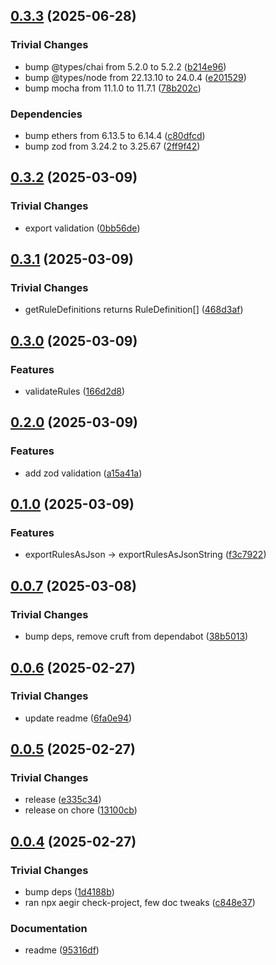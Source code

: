 ## [0.3.3](https://github.com/dozyio/evm-rule-engine/compare/v0.3.2...v0.3.3) (2025-06-28)

### Trivial Changes

* bump @types/chai from 5.2.0 to 5.2.2 ([b214e96](https://github.com/dozyio/evm-rule-engine/commit/b214e966b5ddaae4d0042f7d549e1f4719189d4d))
* bump @types/node from 22.13.10 to 24.0.4 ([e201529](https://github.com/dozyio/evm-rule-engine/commit/e201529d9121fd43e2adbf8fdac027039dfc629e))
* bump mocha from 11.1.0 to 11.7.1 ([78b202c](https://github.com/dozyio/evm-rule-engine/commit/78b202ca85553d2beec92f98b6e83d04a488d04e))

### Dependencies

* bump ethers from 6.13.5 to 6.14.4 ([c80dfcd](https://github.com/dozyio/evm-rule-engine/commit/c80dfcd3912b85b480e8ac73f09e2b7d5241a192))
* bump zod from 3.24.2 to 3.25.67 ([2ff9f42](https://github.com/dozyio/evm-rule-engine/commit/2ff9f425e50735121c2771bcbfc436cb88a495d8))

## [0.3.2](https://github.com/dozyio/evm-rule-engine/compare/v0.3.1...v0.3.2) (2025-03-09)

### Trivial Changes

* export validation ([0bb56de](https://github.com/dozyio/evm-rule-engine/commit/0bb56de2d0f4a9702b5b712d9154f108c8686676))

## [0.3.1](https://github.com/dozyio/evm-rule-engine/compare/v0.3.0...v0.3.1) (2025-03-09)

### Trivial Changes

* getRuleDefinitions returns RuleDefinition[] ([468d3af](https://github.com/dozyio/evm-rule-engine/commit/468d3af81828165cd878f6c377fbbddb8ce43c75))

## [0.3.0](https://github.com/dozyio/evm-rule-engine/compare/v0.2.0...v0.3.0) (2025-03-09)

### Features

* validateRules ([166d2d8](https://github.com/dozyio/evm-rule-engine/commit/166d2d88104c33422db0ab80f811c85abe69a948))

## [0.2.0](https://github.com/dozyio/evm-rule-engine/compare/v0.1.0...v0.2.0) (2025-03-09)

### Features

* add zod validation ([a15a41a](https://github.com/dozyio/evm-rule-engine/commit/a15a41a9bfe2d4721a16f07795ce469010c614ec))

## [0.1.0](https://github.com/dozyio/evm-rule-engine/compare/v0.0.7...v0.1.0) (2025-03-09)

### Features

* exportRulesAsJson -> exportRulesAsJsonString ([f3c7922](https://github.com/dozyio/evm-rule-engine/commit/f3c79220d795ce3d65d7993ea25b08b534a73405))

## [0.0.7](https://github.com/dozyio/evm-rule-engine/compare/v0.0.6...v0.0.7) (2025-03-08)

### Trivial Changes

* bump deps, remove cruft from dependabot ([38b5013](https://github.com/dozyio/evm-rule-engine/commit/38b501305576274ce3093ad663ce33592569c36d))

## [0.0.6](https://github.com/dozyio/evm-rule-engine/compare/v0.0.5...v0.0.6) (2025-02-27)

### Trivial Changes

* update readme ([6fa0e94](https://github.com/dozyio/evm-rule-engine/commit/6fa0e94a491853c05e359004581172a9cb640477))

## [0.0.5](https://github.com/dozyio/evm-rule-engine/compare/v0.0.4...v0.0.5) (2025-02-27)

### Trivial Changes

* release ([e335c34](https://github.com/dozyio/evm-rule-engine/commit/e335c34fa5e89b95c8c796b285fabb2e8490d104))
* release on chore ([13100cb](https://github.com/dozyio/evm-rule-engine/commit/13100cbb5ca30b056c42e440fd468302122e1e28))

## [0.0.4](https://github.com/dozyio/evm-rule-engine/compare/v0.0.3...v0.0.4) (2025-02-27)

### Trivial Changes

* bump deps ([1d4188b](https://github.com/dozyio/evm-rule-engine/commit/1d4188b5014c53dc497e46ba8c5a72e7a01a8c15))
* ran npx aegir check-project, few doc tweaks ([c848e37](https://github.com/dozyio/evm-rule-engine/commit/c848e3717ac5ff883b364121d6c5fba5946ab904))

### Documentation

* readme ([95316df](https://github.com/dozyio/evm-rule-engine/commit/95316df8a768d5bdbb5594ce74b9f344224673c3))
